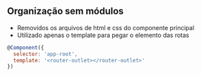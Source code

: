 ## Organização sem módulos

- Removidos os arquivos de html e css do componente principal 
- Utilizado apenas o template para pegar o elemento das rotas

````javascript
@Component({
  selector: 'app-root',
  template: '<router-outlet></router-outlet>'
})
````